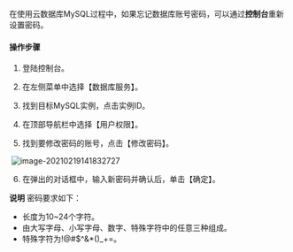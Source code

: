 在使用云数据库MySQL过程中，如果忘记数据库账号密码，可以通过**控制台**重新设置密码。 

#### 操作步骤

1. 登陆控制台。

2. 在左侧菜单中选择【数据库服务】。

3. 找到目标MySQL实例，点击实例ID。

4. 在顶部导航栏中选择【用户权限】。

5. 找到要修改密码的账号，点击【修改密码】。

​    ![image-20210219141832727](https://i.loli.net/2021/02/19/qtKuHfRZ7pVQse6.png)                      

6. 在弹出的对话框中，输入新密码并确认后，单击【确定】。

**说明** 密码要求如下：

- 长度为10~24个字符。
- 由大写字母、小写字母、数字、特殊字符中的任意三种组成。
- 特殊字符为!@#$^&*()_+=。